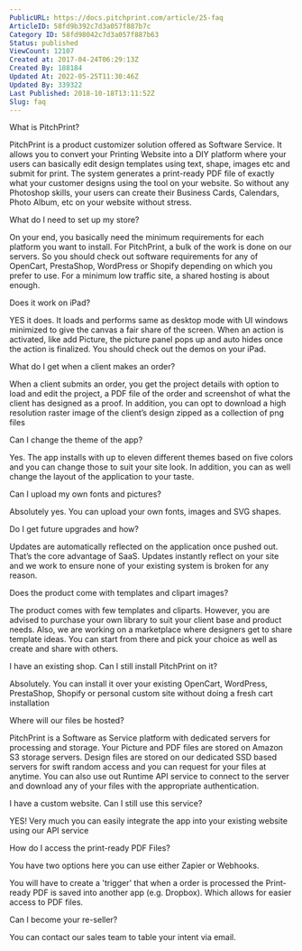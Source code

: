 ```yaml
---
PublicURL: https://docs.pitchprint.com/article/25-faq
ArticleID: 58fd9b392c7d3a057f887b7c
Category ID: 58fd98042c7d3a057f887b63
Status: published
ViewCount: 12107
Created at: 2017-04-24T06:29:13Z
Created By: 188184
Updated At: 2022-05-25T11:30:46Z
Updated By: 339322
Last Published: 2018-10-18T13:11:52Z
Slug: faq
---
```


  What is PitchPrint?  

 PitchPrint is a product customizer solution offered as Software Service. 
 It allows you to convert your Printing Website into a DIY platform where your users can basically edit design templates using text, shape, images etc and submit for print. 
 The system generates a print-ready PDF file of exactly what your customer designs using the tool on your website. 
 So without any Photoshop skills, your users can create their Business Cards, Calendars, Photo Album, etc on your website without stress.


  What do I need to set up my store?  

 On your end, you basically need the minimum requirements for each platform you want to install. For PitchPrint, a bulk of the work is done on our servers. So you should check out software requirements for any of OpenCart, PrestaShop, WordPress or Shopify depending on which you prefer to use. For a minimum low traffic site, a shared hosting is about enough.


  Does it work on iPad?  

 YES it does. It loads and performs same as desktop mode with UI windows minimized to give the canvas a fair share of the screen. When an action is activated, like add Picture, the picture panel pops up and auto hides once the action is finalized. 
 You should check out the demos on your iPad.


  What do I get when a client makes an order?  

 When a client submits an order, you get the project details with option to load and edit the project, a PDF file of the order and screenshot of what the client has designed as a proof.
 In addition, you can opt to download a high resolution raster image of the client’s design zipped as a collection of png files


  Can I change the theme of the app?  

 Yes. The app installs with up to eleven different themes based on five colors and you can change those to suit your site look.
 In addition, you can as well change the layout of the application to your taste.


  Can I upload my own fonts and pictures?  

 Absolutely yes. You can upload your own fonts, images and SVG shapes.


  Do I get future upgrades and how?  

 Updates are automatically reflected on the application once pushed out. That’s the core advantage of SaaS.
 Updates instantly reflect on your site and we work to ensure none of your existing system is broken for any reason.


  Does the product come with templates and clipart images?  

 The product comes with few templates and cliparts. However, you are advised to purchase your own library to suit your client base and product needs.
 Also, we are working on a marketplace where designers get to share template ideas. You can start from there and pick your choice as well as create and share with others.


  I have an existing shop. Can I still install PitchPrint on it?  

 Absolutely. You can install it over your existing OpenCart, WordPress, PrestaShop, Shopify or personal custom site without doing a fresh cart installation


  Where will our files be hosted?  

 PitchPrint is a Software as Service platform with dedicated servers for processing and storage.
 Your Picture and PDF files are stored on Amazon S3 storage servers. Design files are stored on our dedicated SSD based servers for swift random access and you can request for your files at anytime. 
 You can also use out Runtime API service to connect to the server and download any of your files with the appropriate authentication.


  I have a custom website. Can I still use this service?  

 YES! Very much you can easily integrate the app into your existing website using our API service

How do I access the print-ready PDF Files?

You have two options here you can use either Zapier or Webhooks.

You will have to create a 'trigger' that when a order is processed the Print-ready PDF is saved into another app (e.g. Dropbox).
Which allows for easier access to PDF files.


  Can I become your re-seller?  

 You can contact our sales team to table your intent via email.


